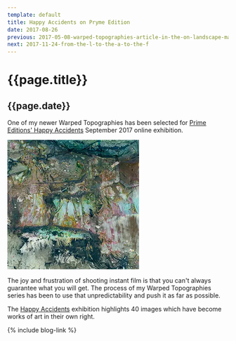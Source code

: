 ```yaml
---
template: default
title: Happy Accidents on Pryme Edition
date: 2017-08-26
previous: 2017-05-08-warped-topographies-article-in-the-on-landscape-magazine
next: 2017-11-24-from-the-l-to-the-a-to-the-f
---
```


# {{page.title}}

## {{page.date}}

One of my newer Warped Topographies has been selected for [Prime Editions' Happy Accidents](http://prymeeditions.com/happy-accidents-september-2017) September 2017 online exhibition.

![Happy Accidents](polaroid-scans-260.webp "Happy Accidents")

The joy and frustration of shooting instant film is that you can't always guarantee what you will get. The process of my Warped Topographies series has been to use that unpredictability and  push it as far as possible.

The [Happy Accidents](http://prymeeditions.com/happy-accidents-september-2017) exhibition highlights 40 images which have become works of art in their own right.

{% include blog-link %}